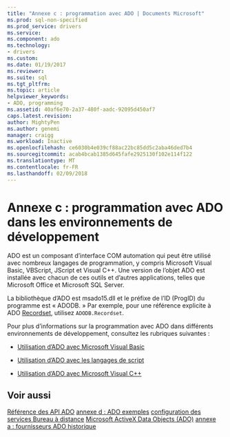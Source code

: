 ```yaml
---
title: "Annexe c : programmation avec ADO | Documents Microsoft"
ms.prod: sql-non-specified
ms.prod_service: drivers
ms.service: 
ms.component: ado
ms.technology:
- drivers
ms.custom: 
ms.date: 01/19/2017
ms.reviewer: 
ms.suite: sql
ms.tgt_pltfrm: 
ms.topic: article
helpviewer_keywords:
- ADO, programming
ms.assetid: 40af6e70-2a37-480f-aadc-92095d450af7
caps.latest.revision: 
author: MightyPen
ms.author: genemi
manager: craigg
ms.workload: Inactive
ms.openlocfilehash: ce6030b4e039cf88ac22bc85dd5c2aba46ded7b4
ms.sourcegitcommit: acab4bcab1385d645fafe2925130f102e114f122
ms.translationtype: MT
ms.contentlocale: fr-FR
ms.lasthandoff: 02/09/2018
---
```

# <a name="appendix-c-programming-with-ado-in-development-environments"></a>Annexe c : programmation avec ADO dans les environnements de développement
ADO est un composant d’interface COM automation qui peut être utilisé avec nombreux langages de programmation, y compris Microsoft Visual Basic, VBScript, JScript et Visual C++. Une version de l’objet ADO est installée avec chacun de ces outils et d’autres applications, telles que Microsoft Office et Microsoft SQL Server.

 La bibliothèque d’ADO est msado15.dll et le préfixe de l’ID (ProgID) du programme est « ADODB. » Par exemple, pour une référence explicite à ADO [Recordset](../../../ado/reference/ado-api/recordset-object-ado.md), utilisez `ADODB.Recordset`.

 Pour plus d’informations sur la programmation avec ADO dans différents environnements de développement, consultez les rubriques suivantes :

-   [Utilisation d’ADO avec Microsoft Visual Basic](../../../ado/guide/appendixes/using-ado-with-microsoft-visual-basic.md)

-   [Utilisation d’ADO avec les langages de script](../../../ado/guide/appendixes/using-ado-with-scripting-languages.md)

-   [Utilisation d’ADO avec Microsoft Visual C++](../../../ado/guide/appendixes/using-ado-with-microsoft-visual-c.md)

## <a name="see-also"></a>Voir aussi
 [Référence des API ADO](../../../ado/reference/ado-api/ado-api-reference.md) [annexe d : ADO exemples](../../../ado/guide/appendixes/appendix-d-ado-samples.md) [configuration des services Bureau à distance](../../../ado/guide/remote-data-service/configuring-rds.md) [Microsoft ActiveX Data Objects (ADO)](../../../ado/microsoft-activex-data-objects-ado.md) [annexe a : fournisseurs ](../../../ado/guide/appendixes/appendix-a-providers.md) [ADO historique](../../../ado/guide/ado-history.md)
